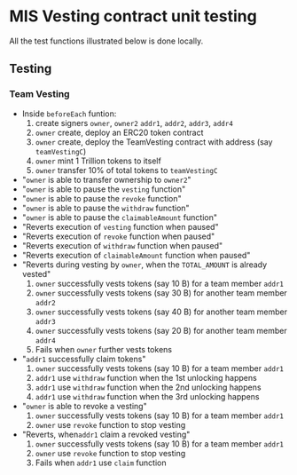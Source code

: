 # MIS Vesting contract unit testing
All the test functions illustrated below is done locally.

## Testing
### Team Vesting
* Inside `beforeEach` funtion:
	1. create signers `owner`, `owner2` `addr1`, `addr2`, `addr3`, `addr4`
	1. `owner` create, deploy an ERC20 token contract
	1. `owner` create, deploy the TeamVesting contract with address (say `teamVestingC`)
	1. `owner` mint 1 Trillion tokens to itself
	1. `owner` transfer 10% of total tokens to `teamVestingC`
* "`owner` is able to transfer ownership to `owner2`"
* "`owner` is able to pause the `vesting` function"
* "`owner` is able to pause the `revoke` function"
* "`owner` is able to pause the `withdraw` function"
* "`owner` is able to pause the `claimableAmount` function"
* "Reverts execution of `vesting` function when paused"
* "Reverts execution of `revoke` function when paused"
* "Reverts execution of `withdraw` function when paused"
* "Reverts execution of `claimableAmount` function when paused"
* "Reverts during vesting by `owner`, when the `TOTAL_AMOUNT` is already vested"
	1. `owner` successfully vests tokens (say 10 B) for a team member `addr1`
	1. `owner` successfully vests tokens (say 30 B) for another team member `addr2`
	1. `owner` successfully vests tokens (say 40 B) for another team member `addr3`
	1. `owner` successfully vests tokens (say 20 B) for another team member `addr4`
	1. Fails when `owner` further vests tokens
* "`addr1` successfully claim tokens"
	1. `owner` successfully vests tokens (say 10 B) for a team member `addr1`
	1. `addr1` use `withdraw` function when the 1st unlocking happens 
	1. `addr1` use `withdraw` function when the 2nd unlocking happens 
	1. `addr1` use `withdraw` function when the 3rd unlocking happens
* "`owner` is able to revoke a vesting"
	1. `owner` successfully vests tokens (say 10 B) for a team member `addr1`
	1. `owner` use `revoke` function to stop vesting
* "Reverts, when`addr1` claim a revoked vesting"
	1. `owner` successfully vests tokens (say 10 B) for a team member `addr1`
	1. `owner` use `revoke` function to stop vesting
	1. Fails when `addr1` use `claim` function
